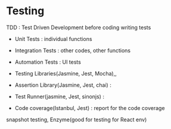 # Testing

TDD : Test Driven Development before coding writing tests

- Unit Tests : individual functions
- Integration Tests : other codes, other functions
- Automation Tests : UI tests

- Testing Libraries(Jasmine, Jest, Mocha),, 
- Assertion Library(Jasmine, Jest, chai) :
- Test Runner(jasmine, Jest, sinonjs) : 
- Code coverage(Istanbul, Jest) : report for the code coverage

snapshot testing, Enzyme(good for testing for React env)
